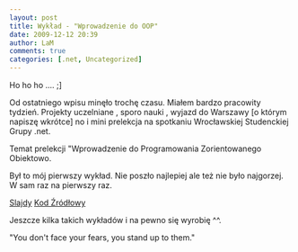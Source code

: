 ```yaml
---
layout: post
title: Wykład - "Wprowadzenie do OOP"
date: 2009-12-12 20:39
author: LaM
comments: true
categories: [.net, Uncategorized]
---
```

Ho ho ho .... ;]

Od ostatniego wpisu minęło trochę czasu. Miałem bardzo pracowity tydzień. Projekty uczelniane , sporo nauki , wyjazd do Warszawy [o którym napiszę wkrótce] no i mini prelekcja na spotkaniu Wrocławskiej Studenckiej Grupy .net.

Temat prelekcji "Wprowadzenie do Programowania Zorientowanego Obiektowo.

Był to mój pierwszy wykład. Nie poszło najlepiej ale też nie było najgorzej. W sam raz na pierwszy raz. 

<a href="http://www.datafilehost.com/download-50dd8de9.html">Slajdy</a> 
<a href="http://www.datafilehost.com/download-6a109be1.html">Kod Źródłowy</a> 

Jeszcze kilka takich wykładów i na pewno się wyrobię ^^. 

"You don't face your fears, you stand up to them."
